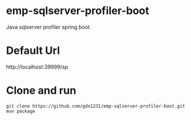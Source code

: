# emp-sqlserver-profiler-boot
Java sqlserver profiler spring boot
# Default Url
http://localhost:39999/sp
# Clone and run
```
git clone https://github.com/gdx1231/emp-sqlserver-profiler-boot.git
mvn package
```